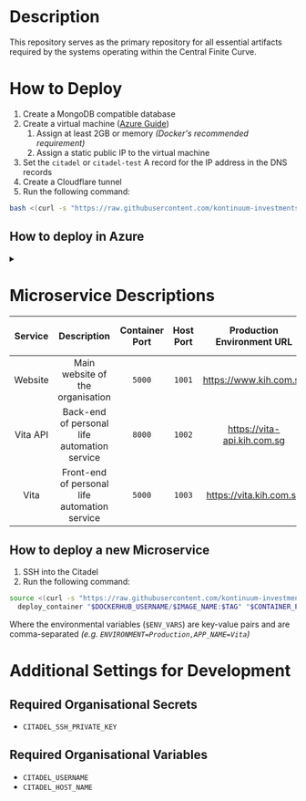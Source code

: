 # Description
This repository serves as the primary repository for all essential artifacts required by the systems operating within the Central Finite Curve.

# How to Deploy
1. Create a MongoDB compatible database
2. Create a virtual machine ([Azure Guide](#how-to-deploy-in-azure))
   1. Assign at least 2GB or memory _(Docker's recommended requirement)_
   2. Assign a static public IP to the virtual machine
2. Set the `citadel` or `citadel-test` A record for the IP address in the DNS records
3. Create a Cloudflare tunnel
4. Run the following command:

```bash
bash <(curl -s "https://raw.githubusercontent.com/kontinuum-investments/Central-Finite-Curve/production/citadel/scripts/initialize.sh") "$CLOUDFLARE_TUNNEL_TOKEN" "$GITHUB_ACCESS_TOKEN"
```

## How to deploy in Azure
<details><summary></summary>
   <ol>
   <li>Create a resource group</li>
   <li>
      Create an <code>Azure Cosmos DB for MongoDB</code> database
         <ol>
            <li>Type of resource: <code>Request unit (RU) database account</code></li>
            <li>Capacity Mode: <code>Serverless</code></li>
         </ol>
   </li>
   <br/>

   <li>
      Create a Virtual Machine with:
      <ol>
         <li><code>Standard_B1ms</code> size (or higher specifications)</li>
         <li>Username: <code>kavindu</code></li>
         <li>SSH public key source: <code>Use existing public key</code></li>
         <li><details><summary>SSH public key</summary><code>ssh-rsa AAAAB3NzaC1yc2EAAAADAQABAAACAQDbg7PTGQx0I9MFCmwtaZ9Q95wkfi7SVnhVDo+dQZqgbwMjbZrsC/cq6elLUD8vr2Pf8WSQJElXssenPyz4P3IpMgNBW30rOfvBtm/EXTPU0U
      +autNl6t3aWc3Pu0EhgtieAsDClUq1PxEo8RqMPZrwfctuIwVZUNOHRN3UnOwPrbKE6mHRJFKXWAqEprQssMqFJQP0Mvr0SxvMf9QSjUbI2kJvWg+1kQO+VkI1mXDfkxslKOpXId9OBEenzqewwyijE0kPlm0xZ2OeG9J4mJBe5CBWt9/h0CJoOy0jUQiFM5rk7ejD7PbOut8qDwSjL
      +uH3zMKKC00aBt0xYWiqBJnZmN0BfhHC7TNjpQNZZ065zlIpQ6CMGC1qV0Jzo7WRctNPpGr+vJAQ86d+PMPSUeX1k/SfRoV+j3lbkSG6t4pONS1rcLzleGHc3B34zuCqgQMlhXlSGbFVUGI1ugKl2Q9onn5ZjgeLWLVu+eiIM1uQH2ZhRlaPlPXVJ9+Apvcbiv0BAB6SXu3ZgUo7B1EYtdK2eDJYOBSgFn4XozAlRSA6kKP1k+Ms3yLDRv+gIGWnpTDo7hy4QgSTL4VO+jjAX+FXwTF/XxmyKte4KaCtxq0HpTG1oLm9YDg5eP64ihvJOWsqHght7RkW5P7aCipelrXhgjnGOYvs73kIjcy6i75IQ==</code></details></li>
      <li>A static public IP (in the <code>Networking</code> section)</li>
      <li>Tick <code>Delete public IP and NIC when VM is deleted</code> (in the <code>Networking</code> section)</li>
      </ol>
   </li>
   </ol>
</details>

# Microservice Descriptions
| Service  |                  Description                  | Container Port | Host Port | Production Environment URL  |       Test Environment URL       |
|:--------:|:---------------------------------------------:|:--------------:|:---------:|:---------------------------:|:--------------------------------:|
| Website  |       Main website of the organisation        |     `5000`     |  `1001`   |   https://www.kih.com.sg    |              _N/A_               |
| Vita API | Back-end of personal life automation service  |     `8000`     |  `1002`   | https://vita-api.kih.com.sg | https://vita-api-test.kih.com.sg |
|   Vita   | Front-end of personal life automation service |     `5000`     |  `1003`   |   https://vita.kih.com.sg   |   https://vita-test.kih.com.sg   |

## How to deploy a new Microservice
1. SSH into the Citadel
2. Run the following command:

```bash
source <(curl -s "https://raw.githubusercontent.com/kontinuum-investments/Central-Finite-Curve/production/citadel/scripts/library.sh") && 
  deploy_container "$DOCKERHUB_USERNAME/$IMAGE_NAME:$TAG" "$CONTAINER_PORT" "$HOST_PORT" "$ENV_VARS"
```
Where the environmental variables (`$ENV_VARS`) are key-value pairs and are comma-separated _(e.g. `ENVIRONMENT=Production,APP_NAME=Vita`)_


# Additional Settings for Development
## Required Organisational Secrets
- `CITADEL_SSH_PRIVATE_KEY`

## Required Organisational Variables
- `CITADEL_USERNAME`
- `CITADEL_HOST_NAME`